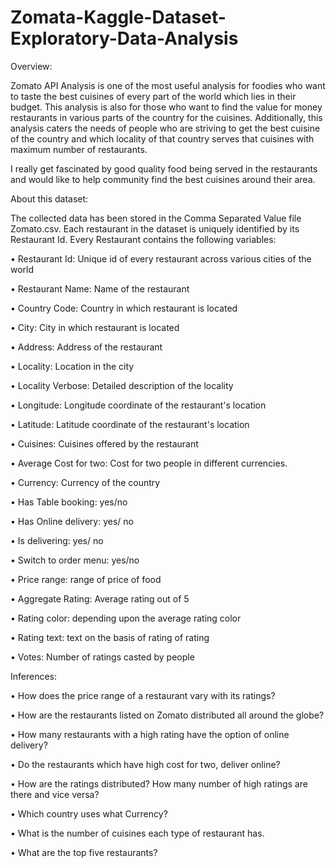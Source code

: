 # Zomata-Kaggle-Dataset-Exploratory-Data-Analysis
Overview:

Zomato API Analysis is one of the most useful analysis for foodies who want to taste the best cuisines of every part of the world which lies in their budget. This analysis is also for those who want to find the value for money restaurants in various parts of the country for the cuisines. Additionally, this analysis caters the needs of people who are striving to get the best cuisine of the country and which locality of that country serves that cuisines with maximum number of restaurants.

I really get fascinated by good quality food being served in the restaurants and would like to help community find the best cuisines around their area.

About this dataset:

The collected data has been stored in the Comma Separated Value file Zomato.csv. Each restaurant in the dataset is uniquely identified by its Restaurant Id. Every Restaurant contains the following variables:

• Restaurant Id: Unique id of every restaurant across various cities of the world

• Restaurant Name: Name of the restaurant

• Country Code: Country in which restaurant is located

• City: City in which restaurant is located

• Address: Address of the restaurant

• Locality: Location in the city

• Locality Verbose: Detailed description of the locality

• Longitude: Longitude coordinate of the restaurant's location

• Latitude: Latitude coordinate of the restaurant's location

• Cuisines: Cuisines offered by the restaurant

• Average Cost for two: Cost for two people in different currencies.

• Currency: Currency of the country

• Has Table booking: yes/no

• Has Online delivery: yes/ no

• Is delivering: yes/ no

• Switch to order menu: yes/no

• Price range: range of price of food

• Aggregate Rating: Average rating out of 5

• Rating color: depending upon the average rating color

• Rating text: text on the basis of rating of rating

• Votes: Number of ratings casted by people

Inferences:

• How does the price range of a restaurant vary with its ratings?

• How are the restaurants listed on Zomato distributed all around the globe?

• How many restaurants with a high rating have the option of online delivery?

• Do the restaurants which have high cost for two, deliver online?

• How are the ratings distributed? How many number of high ratings are there and vice versa?

• Which country uses what Currency?

• What is the number of cuisines each type of restaurant has.

• What are the top five restaurants?
